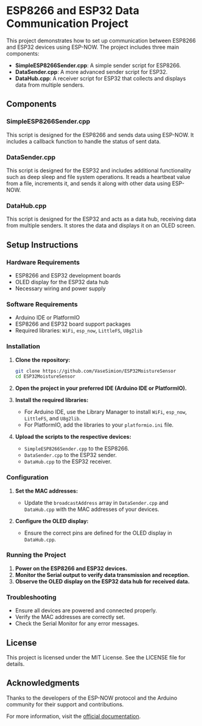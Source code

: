 # ESP8266 and ESP32 Data Communication Project

This project demonstrates how to set up communication between ESP8266 and ESP32 devices using ESP-NOW. The project includes three main components:

- **SimpleESP8266Sender.cpp**: A simple sender script for ESP8266.
- **DataSender.cpp**: A more advanced sender script for ESP32.
- **DataHub.cpp**: A receiver script for ESP32 that collects and displays data from multiple senders.

## Components

### SimpleESP8266Sender.cpp

This script is designed for the ESP8266 and sends data using ESP-NOW. It includes a callback function to handle the status of sent data.

### DataSender.cpp

This script is designed for the ESP32 and includes additional functionality such as deep sleep and file system operations. It reads a heartbeat value from a file, increments it, and sends it along with other data using ESP-NOW.

### DataHub.cpp

This script is designed for the ESP32 and acts as a data hub, receiving data from multiple senders. It stores the data and displays it on an OLED screen.

## Setup Instructions

### Hardware Requirements

- ESP8266 and ESP32 development boards
- OLED display for the ESP32 data hub
- Necessary wiring and power supply

### Software Requirements

- Arduino IDE or PlatformIO
- ESP8266 and ESP32 board support packages
- Required libraries: `WiFi`, `esp_now`, `LittleFS`, `U8g2lib`

### Installation

1. **Clone the repository:**

    ```sh
    git clone https://github.com/VaseSimion/ESP32MoistureSensor
    cd ESP32MoistureSensor
    ```

2. **Open the project in your preferred IDE (Arduino IDE or PlatformIO).**

3. **Install the required libraries:**

    - For Arduino IDE, use the Library Manager to install `WiFi`, `esp_now`, `LittleFS`, and `U8g2lib`.
    - For PlatformIO, add the libraries to your `platformio.ini` file.

4. **Upload the scripts to the respective devices:**

    - `SimpleESP8266Sender.cpp` to the ESP8266.
    - `DataSender.cpp` to the ESP32 sender.
    - `DataHub.cpp` to the ESP32 receiver.

### Configuration

1. **Set the MAC addresses:**

    - Update the `broadcastAddress` array in `DataSender.cpp` and `DataHub.cpp` with the MAC addresses of your devices.

2. **Configure the OLED display:**

    - Ensure the correct pins are defined for the OLED display in `DataHub.cpp`.

### Running the Project

1. **Power on the ESP8266 and ESP32 devices.**
2. **Monitor the Serial output to verify data transmission and reception.**
3. **Observe the OLED display on the ESP32 data hub for received data.**

### Troubleshooting

- Ensure all devices are powered and connected properly.
- Verify the MAC addresses are correctly set.
- Check the Serial Monitor for any error messages.

## License

This project is licensed under the MIT License. See the LICENSE file for details.

## Acknowledgments

Thanks to the developers of the ESP-NOW protocol and the Arduino community for their support and contributions.

For more information, visit the [official documentation](https://docs.espressif.com/projects/esp-idf/en/latest/esp32/api-reference/network/esp_now.html).